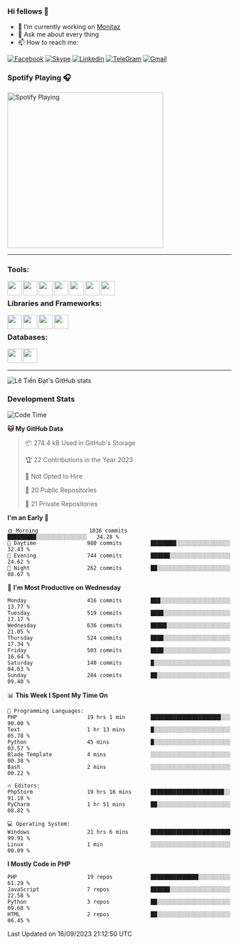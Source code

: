 ### Hi fellows 👋
- 🔭 I’m currently working on [Monitaz](https://monitaz.com/)
- 💬 Ask me about every thing
- 📫 How to reach me:

[![Facebook](https://img.shields.io/badge/Facebook-0000FF?logo=facebook&logoColor=white)](https://www.facebook.com/le.dat155)
[![Skype](https://img.shields.io/badge/Skype-blue?logo=skype&logoColor=white)](https://join.skype.com/invite/lr2sd8ZndbWr)
[![Linkedin](https://img.shields.io/badge/LinkedIn-0A66C2?logo=linkedin)](https://www.linkedin.com/in/ti%E1%BA%BFn-%C4%91%E1%BA%A1t-l%C3%AA-ba267a232/)
[![TeleGram](https://img.shields.io/badge/telegram-EF0EFF?logo=telegram)](https://t.me/subibi1505)
[![Gmail](https://img.shields.io/badge/Gmail-green?logo=gmail)](mailto:tiendat15599.dev@gmail.com)

### Spotify Playing 🎧
[<img src="https://tiendat-spotify.vercel.app/api/spotify" alt="Spotify Playing" width="350" />](https://open.spotify.com/user/21wi7t5t4zyugx5mgetrdo7xa)

---

### Tools:
<img align='left' height="32" width="32" src="https://upload.wikimedia.org/wikipedia/commons/thumb/c/c9/PhpStorm_Icon.svg/2048px-PhpStorm_Icon.svg.png">
<img align='left' height="32" width="32" src="https://upload.wikimedia.org/wikipedia/commons/thumb/1/1d/PyCharm_Icon.svg/1200px-PyCharm_Icon.svg.png">
<img align='left' height="32" width="32" src="https://cdn2.iconfinder.com/data/icons/pack1-baco-flurry-icons-style/512/XAMPP.png">
<img align='left' height="32" width="32" src="https://www.docker.com/wp-content/uploads/2022/03/vertical-logo-monochromatic.png">
<img align='left' height="32" width="32" src="https://www.mamp.info/images/icons/mamp-pro.png">
<img align='left' height="32" width="32" src="https://www.puttygen.com/wp-content/uploads/2019/05/Termius.png">
<img align='left' height="32" width="32" src="https://1475031.s21i.faiusr.com/4/1/ABUIABAEGAAg3dWc8AUoq7a8hAIwgAg4gAg.png">
<br>

### Libraries and Frameworks:
<img align='left' height="32" width="32" src="https://i0.wp.com/phocode.com/wp-content/uploads/2019/11/scrapyLogo.png?fit=300%2C300&ssl=1&w=640">
<img align='left' height="32" width="32" src="https://upload.wikimedia.org/wikipedia/commons/thumb/9/9a/Laravel.svg/985px-Laravel.svg.png">
<img align='left' height="32" width="32" src="https://cdn.worldvectorlogo.com/logos/codeigniter.svg">
<img align='left' height="32" width="32" src="https://upload.wikimedia.org/wikipedia/commons/thumb/e/ea/Zend-framework.svg/2560px-Zend-framework.svg.png">
<br>

### Databases:
<img align='left' height="32" width="32" src="https://download.logo.wine/logo/MySQL/MySQL-Logo.wine.png">
<img align='left' height="32" width="32" src="https://seeklogo.com/images/E/elasticsearch-logo-C75C4578EC-seeklogo.com.png">

<br>
<br>

---
![Lê Tiến Đạt's GitHub stats](https://github-readme-stats.vercel.app/api?username=tiendat15599&show_icons=true&count_private=true&theme=tokyonight)
### Development Stats


<!--START_SECTION:waka-->
![Code Time](http://img.shields.io/badge/Code%20Time-499%20hrs%2016%20mins-blue)

**🐱 My GitHub Data** 

> 📦 274.4 kB Used in GitHub's Storage 
 > 
> 🏆 22 Contributions in the Year 2023
 > 
> 🚫 Not Opted to Hire
 > 
> 📜 20 Public Repositories 
 > 
> 🔑 21 Private Repositories 
 > 
**I'm an Early 🐤** 

```text
🌞 Morning                1036 commits        █████████░░░░░░░░░░░░░░░░   34.28 % 
🌆 Daytime                980 commits         ████████░░░░░░░░░░░░░░░░░   32.43 % 
🌃 Evening                744 commits         ██████░░░░░░░░░░░░░░░░░░░   24.62 % 
🌙 Night                  262 commits         ██░░░░░░░░░░░░░░░░░░░░░░░   08.67 % 
```
📅 **I'm Most Productive on Wednesday** 

```text
Monday                   416 commits         ███░░░░░░░░░░░░░░░░░░░░░░   13.77 % 
Tuesday                  519 commits         ████░░░░░░░░░░░░░░░░░░░░░   17.17 % 
Wednesday                636 commits         █████░░░░░░░░░░░░░░░░░░░░   21.05 % 
Thursday                 524 commits         ████░░░░░░░░░░░░░░░░░░░░░   17.34 % 
Friday                   503 commits         ████░░░░░░░░░░░░░░░░░░░░░   16.64 % 
Saturday                 140 commits         █░░░░░░░░░░░░░░░░░░░░░░░░   04.63 % 
Sunday                   284 commits         ██░░░░░░░░░░░░░░░░░░░░░░░   09.40 % 
```


📊 **This Week I Spent My Time On** 

```text
💬 Programming Languages: 
PHP                      19 hrs 1 min        ██████████████████████░░░   90.00 % 
Text                     1 hr 13 mins        █░░░░░░░░░░░░░░░░░░░░░░░░   05.78 % 
Python                   45 mins             █░░░░░░░░░░░░░░░░░░░░░░░░   03.57 % 
Blade Template           4 mins              ░░░░░░░░░░░░░░░░░░░░░░░░░   00.38 % 
Bash                     2 mins              ░░░░░░░░░░░░░░░░░░░░░░░░░   00.22 % 

🔥 Editors: 
PhpStorm                 19 hrs 16 mins      ███████████████████████░░   91.18 % 
PyCharm                  1 hr 51 mins        ██░░░░░░░░░░░░░░░░░░░░░░░   08.82 % 

💻 Operating System: 
Windows                  21 hrs 6 mins       █████████████████████████   99.91 % 
Linux                    1 min               ░░░░░░░░░░░░░░░░░░░░░░░░░   00.09 % 
```

**I Mostly Code in PHP** 

```text
PHP                      19 repos            ███████████████░░░░░░░░░░   61.29 % 
JavaScript               7 repos             ██████░░░░░░░░░░░░░░░░░░░   22.58 % 
Python                   3 repos             ██░░░░░░░░░░░░░░░░░░░░░░░   09.68 % 
HTML                     2 repos             ██░░░░░░░░░░░░░░░░░░░░░░░   06.45 % 
```




 Last Updated on 16/09/2023 21:12:50 UTC
<!--END_SECTION:waka-->
